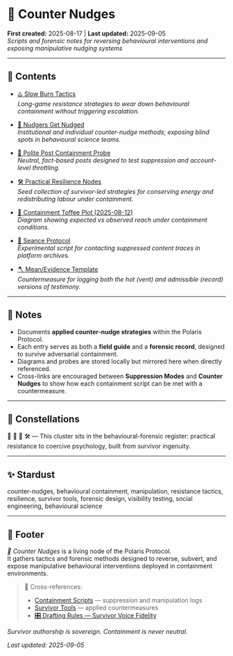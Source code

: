 # 🧨 Counter Nudges  
**First created:** 2025-08-17 | **Last updated:** 2025-09-05  
*Scripts and forensic notes for reversing behavioural interventions and exposing manipulative nudging systems*

---

## 📂 Contents  

- [♨️ Slow Burn Tactics](./♨️_slow_burn_tactics.md)  
  *Long-game resistance strategies to wear down behavioural containment without triggering escalation.*

- [🧨 Nudgers Get Nudged](./🧨_nudgers_get_nudged.md)  
  *Institutional and individual counter-nudge methods; exposing blind spots in behavioural science teams.*

- [🧨 Polite Post Containment Probe](./🧨_polite_post_containment_probe.md)  
  *Neutral, fact-based posts designed to test suppression and account-level throttling.*

- [🛠️ Practical Resilience Nodes](./🛠️_practical_resilience_nodes.md)  
  *Seed collection of survivor-led strategies for conserving energy and redistributing labour under containment.*

- [🍬 Containment Toffee Plot (2025-08-12)](./🍬_containment_toffee_plot_2025-08-12_BR_compact.png)  
  *Diagram showing expected vs observed reach under containment conditions.*

- [🔮 Seance Protocol](./🔮_seance_protocol.md)  
  *Experimental script for contacting suppressed content traces in platform archives.*

- [🪓 Mean/Evidence Template](./🪓_mean_evidence_template.md)  
  *Countermeasure for logging both the hot (vent) and admissible (record) versions of testimony.*

---

## 📝 Notes  

- Documents **applied counter-nudge strategies** within the Polaris Protocol.  
- Each entry serves as both a **field guide** and a **forensic record**, designed to survive adversarial containment.  
- Diagrams and probes are stored locally but mirrored here when directly referenced.  
- Cross-links are encouraged between **Suppression Modes** and **Counter Nudges** to show how each containment script can be met with a countermeasure.  

---

## 🌌 Constellations  

🧠 🧨 🔮 🛠️ — This cluster sits in the behavioural-forensic register: practical resistance to coercive psychology, built from survivor ingenuity.

---

## ✨ Stardust  

counter-nudges, behavioural containment, manipulation, resistance tactics, resilience, survivor tools, forensic design, visibility testing, social engineering, behavioural science

---

## 🏮 Footer  

*🧨 Counter Nudges* is a living node of the Polaris Protocol.  
It gathers tactics and forensic methods designed to reverse, subvert, and expose manipulative behavioural interventions deployed in containment environments.  

> 📡 Cross-references:  
> - [Containment Scripts](../) — suppression and manipulation logs  
> - [Survivor Tools](../../Survivor_Tools/) — applied countermeasures  
> - [🎛️ Drafting Rules — Survivor Voice Fidelity](../../Admin_Kit/🎛️_polaris_drafting_rules_survivor_voice_fidelity.md)

*Survivor authorship is sovereign. Containment is never neutral.*  

_Last updated: 2025-09-05_
